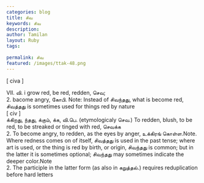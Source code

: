 ```yaml
---
categories: blog
title: சிவ
keywords: சிவ
description: 
author: Tamilan
layout: Ruby
tags: 
 
permalink: சிவ
featured: /images/ttak-48.png
---
```

  
[ civa ]  
  
VII. வி. i grow red, be red, redden, செவ;  
2. bacome angry, கோபி. Note: Instead of சிவந்தது, what is become red, சிவத்தது is sometimes used for things red by nature  
[ civ ]  
க்கிறது, ந்தது, க்கும், க்க, வி.பெ. (etymologicaly செவ.) To redden, blush, to be red, to be streaked or tinged with red, செவக்க  
2. To become angry, to redden, as the eyes by anger, உக்கிரங் கொள்ள.Note. Where redness comes on of itself, சிவத்தது is used in the past tense; where art is used, or the thing is red by birth, or origin, சிவந்தது is common; but in the latter it is sometimes optional; சிவந்தது may sometimes indicate the deeper color.Note  
2. The participle in the latter form (as also in கறுத்தல்.) requires reduplication before hard letters